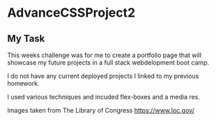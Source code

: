 # AdvanceCSSProject2

## My Task

This weeks challenge was for me to create a portfolio page that will showcase my future projects in a full stack webdelopment boot camp. 

I do not have any current deployed projects I linked to my previous homework. 

I used various techniques and incuded flex-boxes and a media res. 

Images taken from The Library of Congress
https://www.loc.gov/
